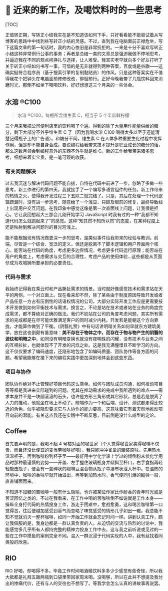 # 🥛 近来的新工作，及喝饮料时的一些思考

[TOC]

正值转正期，写转正小结我实在是不知道该如何下手，只好看看能不能尝试着从写博客的思路中中找到些写转正小结的灵感。不过，直到我在电脑面前正襟危坐，写下这篇文章的第一句话时，我的内心依旧是非常抗拒的。一来是十分不喜欢写转正小结这种非常例行公事的事务；再者是总结一类的文章总是强迫我做不停地思考，并逼迫我在不同的观点间挣扎与选择，让人难受。我其实老早就向多个好友打听了关于转正小结如何书写一事，可惜的是无非就得到两种答案，百度或是谷歌——这确实挺符合程序员（基于搜索引擎的复制黏贴员）的作风，只是这种答案实在不值得我花个把钟头在电脑面前修修改改，徘徊前行。正好今晚我带了几瓶饮料回来消磨时光，那倒不如坐下喝喝饮料，好好想想这三个月来的一些体会。

## 水溶 ®C100

> 水溶 ®C100，每瓶所含维生素 C，相当于 5 个半新鲜柠檬

三个月来我把公司便利店里的饮料喝了个遍。得到的除了大量用作能量供给的糖分，剩下大部分不外乎维生素 C 了（因为我喝水溶 C100 喝得太多以至于还能清楚记得瓶子上的广告语）。和糖分不同，维生素 C 在人体多种重要生化过程中发挥作用，但是却不能自身合成。要说编程给我带来技术提升是职业成长的糖分的话，那么这数月领会到编程意外的东西不外乎就是维 C。新的工作给我带来诸多思考，细想来着实宝贵，是一笔可观的收获。

### 有关问题解决

过去我沉迷与解决代码问题不能自拔，自恃在代码中前进了一步，忽略了多做一些思考。新工作进行的第四天，我就接手了一个编写多语言组件的任务。新工作带来的热情之火，使得我开发过程三下五除二就完结了。只是，其后在处理一个代码逻辑疏漏时，没有进一步思考，随意给了一个浅显、只顾及眼前的修复，最终导致线上出现用户交互问题。在我印象中感觉这像是第一次直面线上问题，让我很是担心。它让我回想起大三那会儿刚开始学习 JavaScript 时我有过的一种“我都不知道代码怎么就跑起来了”的感觉。这种“知其然不知所以然”的态度，在某种程度上还是映射到解决问题时的目光短浅上。

能不能根据现有情况做更深一步的思考，是类似事件给我带来的经验与教训。前端，尽管是一个综合、宽泛的定义，但还是脱离不了脚本逻辑和用户界面两个核心。能否站在代码的角度，考虑更多边界情况，考虑更多代码运行原理；能否站在用户的角度上，考虑需求与交互的合理性，考虑产品的使用体验...这些都是从页面仔成为攻城狮所要承担的必要责任。

### 代码与需求

我始终记得我在乘云时和产品撕扯需求的情景。当时就好像感觉技术和需求站在天平的两侧，一个对立面上。现在看来却不然，除了某些由于制度原因导致开发或者产品任意一方占有压倒性的话语权情况的公司，大部分实际开发工作应是更需要技术开发做到如何平衡技术与需求。换言之，不论是站在技术或者站在业务的角度完成需求，都不算绝对正确的做法。我们不妨站在公司的角度考虑问题，其实所有需求的完成都是在尽可能优雅满足客户的同时减少内耗。开发若是能朝这个方向靠拢，才能算作做到了平衡。《阴翳礼赞》中有句话讲明暗关系如何早就东方建筑美学，放在这也倒颇有番意味：**美不存在于物体之中，而存在于物与物产生的阴翳的波纹和明暗之中**。如同没有明暗变换也就没有夜明珠的闪耀，没有技术与业务之间的互相拉扯，也就体现不了开发的闪烁之处。这是我充满憧憬且不断学习的方向。这不仅仅要求了编码速度，还隐形地包含了如编码质量、团队协作等各方面的问题。希望我能够在接下来的编程实践中更加深刻地体会到这些东西。

### 项目与协作

团队协作绝对不止管理好项目代码这么简单。如何与团队成员沟通，如何推动项目等等都是我进来实际碰到的问题。尤其在推动需求的完成中我所遇到的难点——需求本身并不是一块圆滚滚的石头，也许是方形三角形或其它形状，总是若是脱离了人力的推动，他就坐在地上不动了。前端作为一个和后端、设计、测试都走得比较近的角色，似乎被隐形要求它与人协作的能力要高，这意味着它有着天然地推动项目向前的潜能。有关这点我还在实践中不断反思，目前倒是没什么成型的定论。

## Coffee

首先要声明的是，我喝不起 4 号楼对面的咖世家（个人觉得咖世家卖得咖啡不仅贵，而且还没比便宜的麦当劳咖啡好喝），我只能冲冲雀巢的罐装原味。先用热水温温杯子，再倒咖啡粉到杯子里——最好用中学化学课上学过的倾倒粉末状化学用品时那种最谨慎的姿势——开盖、左手握住玻璃瓶身并倾斜至杯口，右手食指再轻轻敲击瓶子，便会有一些碎状的咖啡豆混合物从瓶子中瀑布状泄入杯中。在温热的环境中，咖啡的香味早就开始溢出，再等到加热水时，香气便同引爆的甜弹一般，直直铺面而来。

不知道不加糖的苦咖啡一般有什么隐喻，也许被某位作家比作醇香的青年时光或是苦涩回忆之类的，不过在我看来，在工作中喝的苦咖啡倒不如说就是工作本身——操纵全身打代码的热情投身工作，游走于困难中，愈战愈勇，这和喝苦咖啡第一口觉得苦，往后便越加感受到香气而忽略了味觉感受的情形几乎如出一辙。我总能不知不觉就消灭一整杯咖啡，如同一开始工作就会忘记时间一样。讲到认真工作，颇让我佩服的是，我身边都是一群认真负责的人。从迫切的交流与热烈的讨论中，我能感觉多几乎所有人都持完整的精神力投身工作中去，这与我之前听说或见过的一些在工作中摸鱼的案例完全不同。混入一群沉浸于代码实现的人中，我有丝找着同类般的欣喜。

## RIO

RIO 好喝，却喝得不多。毕竟工作时间喝酒精饮料多多少少感觉有些奇怪，所以我大抵都是礼拜五踹两瓶到口袋里带回家周末喝。没喝够，所以在此并不想提及我付出的惨痛代价，还有与人的交往也不想写了。等我学会怎么认真的讲故事再说罢。


